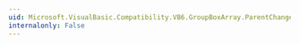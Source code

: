 ```yaml
---
uid: Microsoft.VisualBasic.Compatibility.VB6.GroupBoxArray.ParentChanged
internalonly: False
---
```

